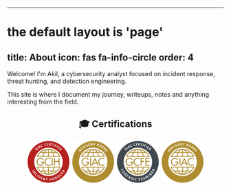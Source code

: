 
---
# the default layout is 'page'
title: About
icon: fas fa-info-circle
order: 4
---

Welcome! I'm Akil, a cybersecurity analyst focused on incident response, threat hunting, and detection engineering.

This site is where I document my journey, writeups, notes and anything interesting from the field. 

<div style="text-align: center;">

<h2>🎓 Certifications</h2>

<img src="/assets/img/GCIH.png" alt="GCIH" width="100" />
<img src="/assets/img/AB.png" alt="AdvisoryBoard" width="100" />
<img src="/assets/img/GCFE.png" alt="GCFE" width="100" />
<img src="/assets/img/AB.png" alt="AdvisoryBoard" width="100" />

</div>
